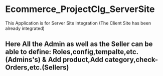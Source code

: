 # Ecommerce_ProjectClg_ServerSite
This Application is for Server Site Integration (The Client Site has been already integrated)
## Here All the Admin as well as the Seller can be able to define: Roles,config,tempalte,etc.(Admins's) & Add product,Add category,check-Orders,etc.(Sellers)
